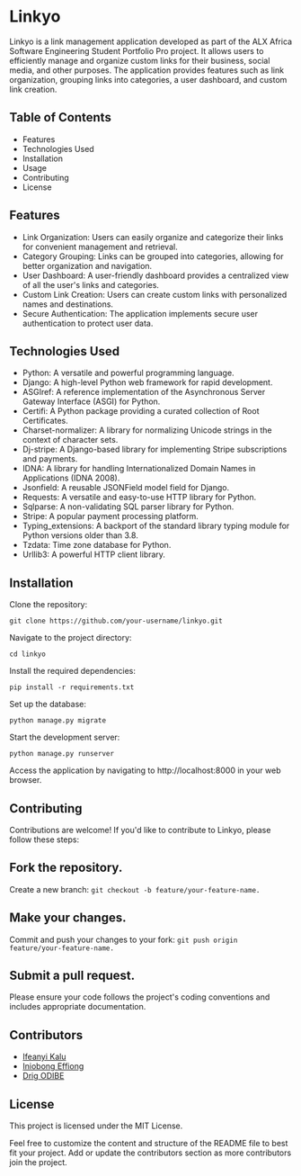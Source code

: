 # Linkyo
Linkyo is a link management application developed as part of the ALX Africa Software Engineering Student Portfolio Pro project. It allows users to efficiently manage and organize custom links for their business, social media, and other purposes. The application provides features such as link organization, grouping links into categories, a user dashboard, and custom link creation.

## Table of Contents

- Features
- Technologies Used
- Installation
- Usage
- Contributing
- License

## Features
- Link Organization: Users can easily organize and categorize their links for convenient management and retrieval.
- Category Grouping: Links can be grouped into categories, allowing for better organization and navigation.
- User Dashboard: A user-friendly dashboard provides a centralized view of all the user's links and categories.
- Custom Link Creation: Users can create custom links with personalized names and destinations.
- Secure Authentication: The application implements secure user authentication to protect user data.

## Technologies Used

- Python: A versatile and powerful programming language.
- Django: A high-level Python web framework for rapid development.
- ASGIref: A reference implementation of the Asynchronous Server Gateway Interface (ASGI) for Python.
- Certifi: A Python package providing a curated collection of Root Certificates.
- Charset-normalizer: A library for normalizing Unicode strings in the context of character sets.
- Dj-stripe: A Django-based library for implementing Stripe subscriptions and payments.
- IDNA: A library for handling Internationalized Domain Names in Applications (IDNA 2008).
- Jsonfield: A reusable JSONField model field for Django.
- Requests: A versatile and easy-to-use HTTP library for Python.
- Sqlparse: A non-validating SQL parser library for Python.
- Stripe: A popular payment processing platform.
- Typing_extensions: A backport of the standard library typing module for Python versions older than 3.8.
- Tzdata: Time zone database for Python.
- Urllib3: A powerful HTTP client library.

## Installation

Clone the repository:

`git clone https://github.com/your-username/linkyo.git`

Navigate to the project directory:

`cd linkyo`

Install the required dependencies:

`pip install -r requirements.txt`

Set up the database:

`python manage.py migrate`


Start the development server:

`python manage.py runserver`

Access the application by navigating to http://localhost:8000 in your web browser.

## Contributing
Contributions are welcome! If you'd like to contribute to Linkyo, please follow these steps:

## Fork the repository.

Create a new branch: `git checkout -b feature/your-feature-name.`

## Make your changes.

Commit and push your changes to your fork: `git push origin feature/your-feature-name.`

## Submit a pull request.

Please ensure your code follows the project's coding conventions and includes appropriate documentation.

## Contributors

- [Ifeanyi Kalu](https://github.com/fazzy12)
- [Iniobong Effiong](https://github.com/Natzsmart)
- [Drig ODIBE](https://github.com/drignet)

## License
This project is licensed under the MIT License.

Feel free to customize the content and structure of the README file to best fit your project. Add or update the contributors section as more contributors join the project.
